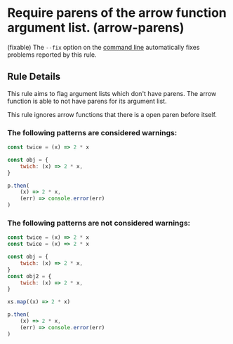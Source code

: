 # Require parens of the arrow function argument list. (arrow-parens)

(fixable) The `--fix` option on the [command line](http://eslint.org/docs/user-guide/command-line-interface#fix) automatically fixes problems reported by this rule.

## Rule Details

This rule aims to flag argument lists which don't have parens.
The arrow function is able to not have parens for its argument list.

This rule ignores arrow functions that there is a open paren before itself.

### The following patterns are considered warnings:

```js
const twice = (x) => 2 * x
```

```js
const obj = {
    twich: (x) => 2 * x,
}
```

```js
p.then(
    (x) => 2 * x,
    (err) => console.error(err)
)
```

### The following patterns are not considered warnings:

```js
const twice = (x) => 2 * x
const twice = (x) => 2 * x
```

```js
const obj = {
    twich: (x) => 2 * x,
}
const obj2 = {
    twich: (x) => 2 * x,
}
```

```js
xs.map((x) => 2 * x)
```

```js
p.then(
    (x) => 2 * x,
    (err) => console.error(err)
)
```
